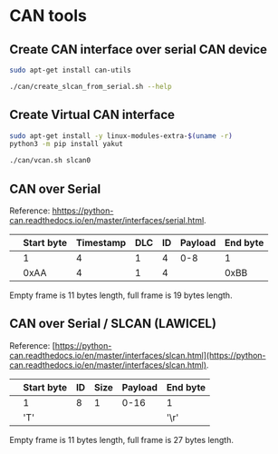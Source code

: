 # CAN tools

## Create CAN interface over serial CAN device

```bash
sudo apt-get install can-utils

./can/create_slcan_from_serial.sh --help
```

## Create Virtual CAN interface

```bash
sudo apt-get install -y linux-modules-extra-$(uname -r)
python3 -m pip install yakut

./can/vcan.sh slcan0
```

## CAN over Serial

Reference: [hhttps://python-can.readthedocs.io/en/master/interfaces/serial.html](https://python-can.readthedocs.io/en/master/interfaces/serial.html).

| | Start byte | Timestamp | DLC | ID | Payload | End byte |
|-| ---------- | --------- | --- | -- | ------- | -------- |
| | 1          | 4         | 1   | 4  | 0-8     | 1        |
| | 0xAA       | 4         | 1   | 4  |         | 0xBB     |

Empty frame is 11 bytes length, full frame is 19 bytes length.

## CAN over Serial / SLCAN (LAWICEL)

Reference: [https://python-can.readthedocs.io/en/master/interfaces/slcan.html](https://python-can.readthedocs.io/en/master/interfaces/slcan.html).

| | Start byte | ID | Size | Payload | End byte |
|-| ---------- | -- | ---- | ------- | -------- |
| | 1          | 8  | 1    | 0-16    | 1        |
| | 'T'        |    |      |         | '\r'     |

Empty frame is 11 bytes length, full frame is 27 bytes length.
